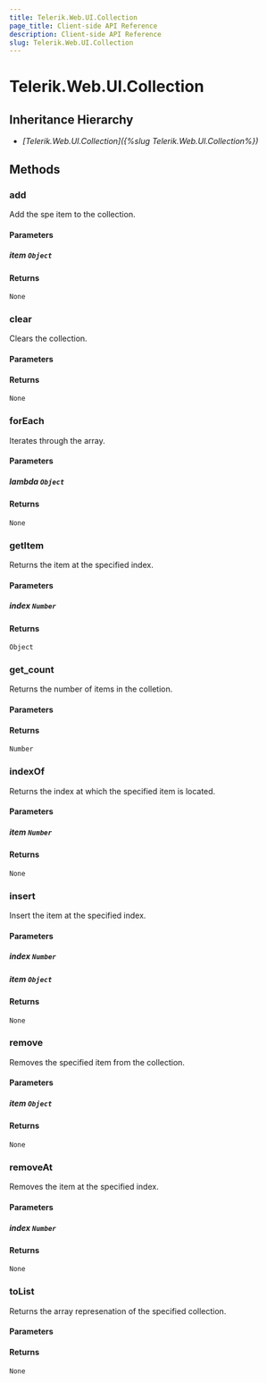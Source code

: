 ```yaml
---
title: Telerik.Web.UI.Collection
page_title: Client-side API Reference
description: Client-side API Reference
slug: Telerik.Web.UI.Collection
---
```


# Telerik.Web.UI.Collection  

## Inheritance Hierarchy

* *[Telerik.Web.UI.Collection]({%slug Telerik.Web.UI.Collection%})*

## Methods

###  add

Add the spe item to the collection.

#### Parameters

##### item `Object`

#### Returns

`None` 

###  clear

Clears the collection.

#### Parameters

#### Returns

`None` 

###  forEach

Iterates through the array.

#### Parameters

##### lambda `Object`

#### Returns

`None` 

###  getItem

Returns the item at the specified index.

#### Parameters

##### index `Number`

#### Returns

`Object` 

###  get_count

Returns the number of items in the colletion.

#### Parameters

#### Returns

`Number` 

###  indexOf

Returns the index at which the specified item is located.

#### Parameters

##### item `Number`

#### Returns

`None` 

###  insert

Insert the item at the specified index.

#### Parameters

##### index `Number`

##### item `Object`

#### Returns

`None` 

###  remove

Removes the specified item from the collection.

#### Parameters

##### item `Object`

#### Returns

`None` 

###  removeAt

Removes the item at the specified index.

#### Parameters

##### index `Number`

#### Returns

`None` 

###  toList

Returns the array represenation of the specified collection.

#### Parameters

#### Returns

`None` 


